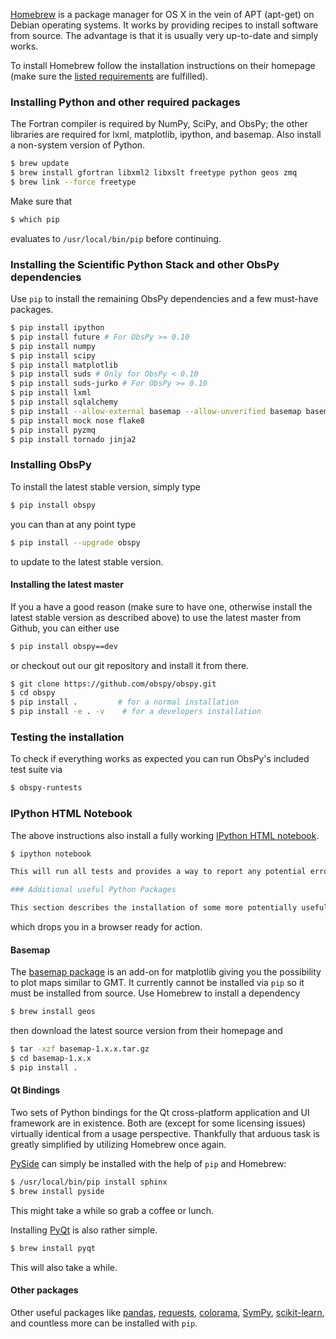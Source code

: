 [Homebrew](http://brew.sh/) is a package manager for OS X in the vein of APT (apt-get) on Debian operating systems. It works by providing recipes to install software from source. The advantage is that it is usually very up-to-date and simply works.

To install Homebrew follow the installation instructions on their homepage (make sure the [listed requirements](https://github.com/Homebrew/homebrew/wiki/Installation#requirements) are fulfilled).

### Installing Python and other required packages

The Fortran compiler is required by NumPy, SciPy, and ObsPy; the other libraries are required for lxml, matplotlib, ipython, and basemap. Also install a non-system version of Python.

```bash
$ brew update
$ brew install gfortran libxml2 libxslt freetype python geos zmq
$ brew link --force freetype
```

Make sure that

```bash
$ which pip
```

evaluates to `/usr/local/bin/pip` before continuing. 

### Installing the Scientific Python Stack and other ObsPy dependencies

Use `pip` to install the remaining ObsPy dependencies and a few must-have packages.

```bash
$ pip install ipython
$ pip install future # For ObsPy >= 0.10
$ pip install numpy
$ pip install scipy
$ pip install matplotlib
$ pip install suds # Only for ObsPy < 0.10
$ pip install suds-jurko # For ObsPy >= 0.10
$ pip install lxml
$ pip install sqlalchemy
$ pip install --allow-external basemap --allow-unverified basemap basemap
$ pip install mock nose flake8
$ pip install pyzmq
$ pip install tornado jinja2
```

### Installing ObsPy

To install the latest stable version, simply type

```bash
$ pip install obspy
```

you can than at any point type

```bash
$ pip install --upgrade obspy
```

to update to the latest stable version.

#### Installing the latest master

If you a have a good reason (make sure to have one, otherwise install the latest stable version as described above) to use the latest master from Github, you can either use

```bash
$ pip install obspy==dev
```

or checkout out our git repository and install it from there.

```bash
$ git clone https://github.com/obspy/obspy.git
$ cd obspy
$ pip install .         # for a normal installation
$ pip install -e . -v    # for a developers installation
```

### Testing the installation

To check if everything works as expected you can run ObsPy's included test suite via

```bash
$ obspy-runtests
```

### IPython HTML Notebook

The above instructions also install a fully working [IPython HTML notebook](http://ipython.org/notebook.html).

```bash
$ ipython notebook 

This will run all tests and provides a way to report any potential errors to us. No occurring errors means that you now have a fully working ObsPy installation. Head over to the [Tutorial](http://docs.obspy.org/tutorial/) to learn how to use it.

### Additional useful Python Packages

This section describes the installation of some more potentially useful Python packages.


```

which drops you in a browser ready for action.

#### Basemap

The [basemap package](http://matplotlib.org/basemap/) is an add-on for matplotlib giving you the possibility to plot maps similar to GMT. It currently cannot be installed via `pip` so it must be installed from source. Use Homebrew to install a dependency

```bash
$ brew install geos
```

then download the latest source version from their homepage and 

```bash
$ tar -xzf basemap-1.x.x.tar.gz
$ cd basemap-1.x.x
$ pip install .
```

#### Qt Bindings

Two sets of Python bindings for the Qt cross-platform application and UI framework are in existence. Both are (except for some licensing issues) virtually identical from a usage perspective. Thankfully that arduous task is greatly simplified by utilizing Homebrew once again.

[PySide](http://qt-project.org/wiki/PySide) can simply be installed with the help of `pip` and Homebrew:

```bash
$ /usr/local/bin/pip install sphinx
$ brew install pyside
```

This might take a while so grab a coffee or lunch.

Installing [PyQt](http://www.riverbankcomputing.com/software/pyqt) is also rather simple.

```bash
$ brew install pyqt
```

This will also take a while.

#### Other packages

Other useful packages like [pandas](http://pandas.pydata.org/), [requests](http://docs.python-requests.org/en/latest/), [colorama](https://pypi.python.org/pypi/colorama), [SymPy](http://sympy.org/), [scikit-learn](http://scikit-learn.org/), and countless more can be installed with `pip`.
